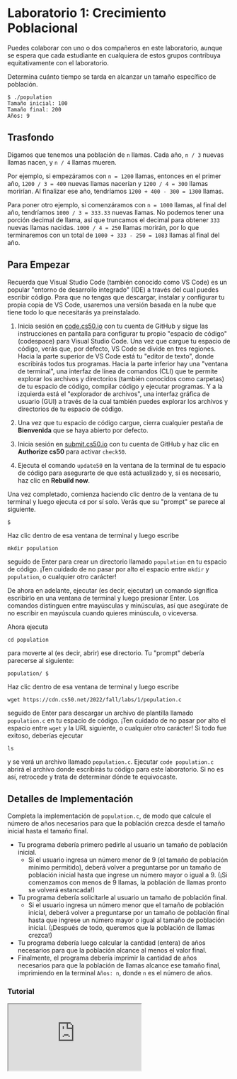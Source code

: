 # Laboratorio 1: Crecimiento Poblacional

<div class="alert" data-alert="warning" role="alert"><p> Puedes colaborar con uno o dos compañeros en este laboratorio, aunque se espera que cada estudiante en cualquiera de estos grupos contribuya equitativamente con el laboratorio. </p></div>

Determina cuánto tiempo se tarda en alcanzar un tamaño específico de población.

    $ ./population 
    Tamaño inicial: 100 
    Tamaño final: 200 
    Años: 9 

## Trasfondo

Digamos que tenemos una población de `n` llamas. Cada año, `n / 3` nuevas llamas nacen, y `n / 4` llamas mueren.

Por ejemplo, si empezáramos con `n = 1200` llamas, entonces en el primer año, `1200 / 3 = 400` nuevas llamas nacerían y `1200 / 4 = 300` llamas morirían. Al finalizar ese año, tendríamos `1200 + 400 - 300 = 1300` llamas.

Para poner otro ejemplo, si comenzáramos con `n = 1000` llamas, al final del año, tendríamos `1000 / 3 = 333.33` nuevas llamas. No podemos tener una porción decimal de llama, así que truncamos el decimal para obtener `333` nuevas llamas nacidas. `1000 / 4 = 250` llamas morirán, por lo que terminaremos con un total de `1000 + 333 - 250 = 1083` llamas al final del año.

## Para Empezar

Recuerda que Visual Studio Code (también conocido como VS Code) es un popular "entorno de desarrollo integrado" (IDE) a través del cual puedes escribir código. Para que no tengas que descargar, instalar y configurar tu propia copia de VS Code, usaremos una versión basada en la nube que tiene todo lo que necesitarás ya preinstalado.

1. Inicia sesión en [code.cs50.io](https://code.cs50.io/) con tu cuenta de GitHub y sigue las instrucciones en pantalla para configurar tu propio "espacio de código" (codespace) para Visual Studio Code. Una vez que cargue tu espacio de código, verás que, por defecto, VS Code se divide en tres regiones. Hacia la parte superior de VS Code está tu "editor de texto", donde escribirás todos tus programas. Hacia la parte inferior hay una "ventana de terminal", una interfaz de línea de comandos (CLI) que te permite explorar los archivos y directorios (también conocidos como carpetas) de tu espacio de código, compilar código y ejecutar programas. Y a la izquierda está el "explorador de archivos", una interfaz gráfica de usuario (GUI) a través de la cual también puedes explorar los archivos y directorios de tu espacio de código.

2. Una vez que tu espacio de código cargue, cierra cualquier pestaña de **Bienvenida** que se haya abierto por defecto.
3. Inicia sesión en [submit.cs50.io](https://submit.cs50.io) con tu cuenta de GitHub y haz clic en **Authorize cs50** para activar `check50`.
4. Ejecuta el comando `update50` en la ventana de la terminal de tu espacio de código para asegurarte de que está actualizado y, si es necesario, haz clic en **Rebuild now**.

Una vez completado, comienza haciendo clic dentro de la ventana de tu terminal y luego ejecuta `cd` por sí solo. Verás que su "prompt" se parece al siguiente.

    $

Haz clic dentro de esa ventana de terminal y luego escribe

    mkdir population

seguido de Enter para crear un directorio llamado `population` en tu espacio de código. ¡Ten cuidado de no pasar por alto el espacio entre `mkdir` y `population`, o cualquier otro carácter!

De ahora en adelante, ejecutar (es decir, ejecutar) un comando significa escribirlo en una ventana de terminal y luego presionar Enter. Los comandos distinguen entre mayúsculas y minúsculas, así que asegúrate de no escribir en mayúscula cuando quieres minúscula, o viceversa.

Ahora ejecuta

    cd population
para moverte al (es decir, abrir) ese directorio. Tu "prompt" debería parecerse al siguiente:

    population/ $

Haz clic dentro de esa ventana de terminal y luego escribe

    wget https://cdn.cs50.net/2022/fall/labs/1/population.c

seguido de Enter para descargar un archivo de plantilla llamado` population.c` en tu espacio de código. ¡Ten cuidado de no pasar por alto el espacio entre `wget` y la URL siguiente, o cualquier otro carácter! Si todo fue exitoso, deberías ejecutar

    ls

y se verá un archivo llamado `population.c`. Ejecutar `code population.c` abrirá el archivo donde escribirás tu código para este laboratorio. Si no es así, retrocede y trata de determinar dónde te equivocaste.

## Detalles de Implementación

Completa la implementación de `population.c`, de modo que calcule el número de años necesarios para que la población crezca desde el tamaño inicial hasta el tamaño final.

- Tu programa debería primero pedirle al usuario un tamaño de población inicial.
  - Si el usuario ingresa un número menor de 9 (el tamaño de población mínimo permitido), deberá volver a preguntarse por un tamaño de población inicial hasta que ingrese un número mayor o igual a 9. (¡Si comenzamos con menos de 9 llamas, la población de llamas pronto se volverá estancada!)
- Tu programa debería solicitarle al usuario un tamaño de población final.
  - Si el usuario ingresa un número menor que el tamaño de población inicial, deberá volver a preguntarse por un tamaño de población final hasta que ingrese un número mayor o igual al tamaño de población inicial. (¡Después de todo, queremos que la población de llamas crezca!)
- Tu programa debería luego calcular la cantidad (entera) de años necesarios para que la población alcance al menos el valor final.
- Finalmente, el programa debería imprimir la cantidad de años necesarios para que la población de llamas alcance ese tamaño final, imprimiendo en la terminal `Años: n`, donde `n` es el número de años.

### Tutorial

<iframe allow="accelerometer; autoplay; encrypted-media; gyroscope; picture-in-picture" allowfullscreen="" class="border" data-video="" src="https://video.cs50.io/dZmtRHHUB1M"></iframe>